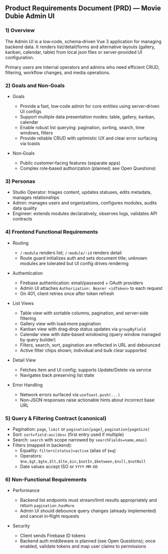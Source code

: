 ## Product Requirements Document (PRD) — Movie Dubie Admin UI

### 1) Overview

The Admin UI is a low‑code, schema‑driven Vue 3 application for managing backend data. It renders list/detail/forms and alternative layouts (gallery, kanban, calendar, table) from local json files or server‑provided UI configuration.

Primary users are internal operators and admins who need efficient CRUD, filtering, workflow changes, and media operations.

### 2) Goals and Non‑Goals

- Goals
  - Provide a fast, low‑code admin for core entities using server‑driven UI configs
  - Support multiple data presentation modes: table, gallery, kanban, calendar
  - Enable robust list querying: pagination, sorting, search, time windows, filters
  - Provide reliable CRUD with optimistic UX and clear error surfacing via toasts

- Non‑Goals
  - Public customer‑facing features (separate apps)
  - Complex role‑based authorization (planned; see Open Questions)

### 3) Personas

- Studio Operator: triages content, updates statuses, edits metadata, manages relationships
- Admin: manages users and organizations, configures modules, audits data quality
- Engineer: extends modules declaratively, observes logs, validates API contracts

### 4) Frontend Functional Requirements

- Routing
  - `/:module` renders list; `/:module/:id` renders detail
  - Route guard initializes auth and sets document title; unknown modules are tolerated but UI config drives rendering

- Authentication
  - Firebase authentication: email/password + OAuth providers
  - Admin UI attaches `Authorization: Bearer <idToken>` to each request
  - On 401, client retries once after token refresh

- List Views
  - Table view with sortable columns, pagination, and server‑side filtering
  - Gallery view with load‑more pagination
  - Kanban view with drag‑drop status updates via `groupByField`
  - Calendar view with date‑based windowing (query window managed by query builder)
  - Filters, search, sort, pagination are reflected in URL and debounced
  - Active filter chips shown; individual and bulk clear supported

- Detail View
  - Fetches item and UI config; supports Update/Delete via service
  - Navigates back preserving list state

- Error Handling
  - Network errors surfaced via `useToast.push(...)`
  - Non‑JSON responses raise actionable hints about incorrect base URL

### 5) Query & Filtering Contract (canonical)

- Pagination: `page`, `limit` or `pagination[page]`, `pagination[pageSize]`
- Sort: `sort=field:asc|desc` (first entry used if multiple)
- Search: `search` with scope narrowed by `searchFields=name,email`
- Filters (mapped in backend):
  - Equality: `filters[status]=active` (alias of `$eq`)
  - Operators: `$ne,$gt,$gte,$lt,$lte,$in,$notIn,$between,$null,$notNull`
  - Date values accept ISO or `YYYY-MM-DD`

### 6) Non‑Functional Requirements

- Performance
  - Backend list endpoints must stream/limit results appropriately and return `pagination.hasMore`
  - Admin UI should debounce query changes (already implemented) and cancel in‑flight requests

- Security
  - Client sends Firebase ID tokens
  - Backend auth middleware is planned (see Open Questions); once enabled, validate tokens and map user claims to permissions
